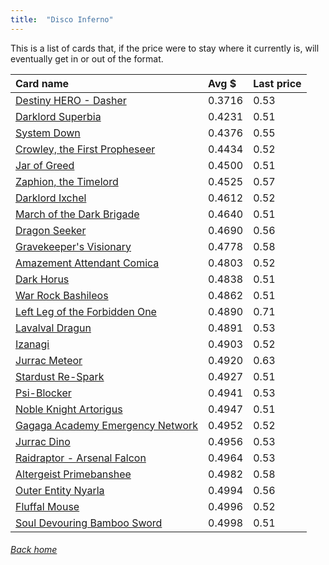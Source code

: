 ```yaml
---
title:  "Disco Inferno"
---
```


This is a list of cards that, if the price were to stay where it currently is, will eventually get in or out of the format.

| Card name | Avg $ | Last price |
| :-- | :-- | :-- |
[Destiny HERO - Dasher](https://db.ygoprodeck.com/card/?search=Destiny%20HERO%20-%20Dasher) | 0.3716 | 0.53 |
[Darklord Superbia](https://db.ygoprodeck.com/card/?search=Darklord%20Superbia) | 0.4231 | 0.51 |
[System Down](https://db.ygoprodeck.com/card/?search=System%20Down) | 0.4376 | 0.55 |
[Crowley, the First Propheseer](https://db.ygoprodeck.com/card/?search=Crowley,%20the%20First%20Propheseer) | 0.4434 | 0.52 |
[Jar of Greed](https://db.ygoprodeck.com/card/?search=Jar%20of%20Greed) | 0.4500 | 0.51 |
[Zaphion, the Timelord](https://db.ygoprodeck.com/card/?search=Zaphion,%20the%20Timelord) | 0.4525 | 0.57 |
[Darklord Ixchel](https://db.ygoprodeck.com/card/?search=Darklord%20Ixchel) | 0.4612 | 0.52 |
[March of the Dark Brigade](https://db.ygoprodeck.com/card/?search=March%20of%20the%20Dark%20Brigade) | 0.4640 | 0.51 |
[Dragon Seeker](https://db.ygoprodeck.com/card/?search=Dragon%20Seeker) | 0.4690 | 0.56 |
[Gravekeeper's Visionary](https://db.ygoprodeck.com/card/?search=Gravekeeper's%20Visionary) | 0.4778 | 0.58 |
[Amazement Attendant Comica](https://db.ygoprodeck.com/card/?search=Amazement%20Attendant%20Comica) | 0.4803 | 0.52 |
[Dark Horus](https://db.ygoprodeck.com/card/?search=Dark%20Horus) | 0.4838 | 0.51 |
[War Rock Bashileos](https://db.ygoprodeck.com/card/?search=War%20Rock%20Bashileos) | 0.4862 | 0.51 |
[Left Leg of the Forbidden One](https://db.ygoprodeck.com/card/?search=Left%20Leg%20of%20the%20Forbidden%20One) | 0.4890 | 0.71 |
[Lavalval Dragun](https://db.ygoprodeck.com/card/?search=Lavalval%20Dragun) | 0.4891 | 0.53 |
[Izanagi](https://db.ygoprodeck.com/card/?search=Izanagi) | 0.4903 | 0.52 |
[Jurrac Meteor](https://db.ygoprodeck.com/card/?search=Jurrac%20Meteor) | 0.4920 | 0.63 |
[Stardust Re-Spark](https://db.ygoprodeck.com/card/?search=Stardust%20Re-Spark) | 0.4927 | 0.51 |
[Psi-Blocker](https://db.ygoprodeck.com/card/?search=Psi-Blocker) | 0.4941 | 0.53 |
[Noble Knight Artorigus](https://db.ygoprodeck.com/card/?search=Noble%20Knight%20Artorigus) | 0.4947 | 0.51 |
[Gagaga Academy Emergency Network](https://db.ygoprodeck.com/card/?search=Gagaga%20Academy%20Emergency%20Network) | 0.4952 | 0.52 |
[Jurrac Dino](https://db.ygoprodeck.com/card/?search=Jurrac%20Dino) | 0.4956 | 0.53 |
[Raidraptor - Arsenal Falcon](https://db.ygoprodeck.com/card/?search=Raidraptor%20-%20Arsenal%20Falcon) | 0.4964 | 0.53 |
[Altergeist Primebanshee](https://db.ygoprodeck.com/card/?search=Altergeist%20Primebanshee) | 0.4982 | 0.58 |
[Outer Entity Nyarla](https://db.ygoprodeck.com/card/?search=Outer%20Entity%20Nyarla) | 0.4994 | 0.56 |
[Fluffal Mouse](https://db.ygoprodeck.com/card/?search=Fluffal%20Mouse) | 0.4996 | 0.52 |
[Soul Devouring Bamboo Sword](https://db.ygoprodeck.com/card/?search=Soul%20Devouring%20Bamboo%20Sword) | 0.4998 | 0.51 |

###### [Back home](index)